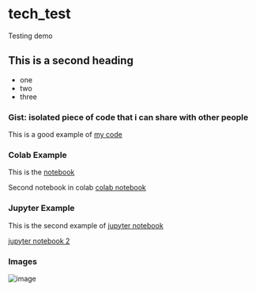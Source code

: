 # tech_test
Testing demo

## This is a second heading

* one
* two
* three

### Gist: isolated piece of code that i can share with other people

This is a good example of [my code](https://gist.github.com/ronlch87/d1797fe3d6c9bbca0b22e7efef2b87b2)  

### Colab Example

This is the [notebook](https://github.com/ronlch87/tech_test/blob/main/tech_docs.ipynb)

Second notebook in colab [colab notebook](https://github.com/ronlch87/tech_test/blob/main/example1_colab.ipynb)

### Jupyter Example

This is the second example of [jupyter notebook](https://www.coursera.org/learn/cloud-computing-foundations-duke/ungradedLab/jsPqx/create-markdown-in-jupyter/lab?path=%2Fnotebooks%2Fexample1.ipynb)

[jupyter notebook 2](https://github.com/ronlch87/tech_test/blob/main/example1.ipynb)

### Images

![image](https://user-images.githubusercontent.com/80565754/180968960-edaea0cd-915d-4f16-ba11-a4ca3bdae95d.png)

